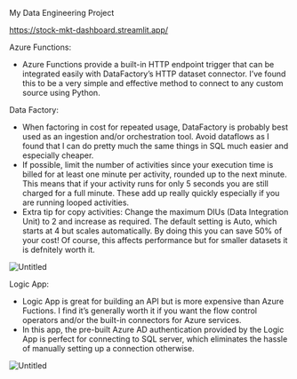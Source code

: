 My Data Engineering Project

https://stock-mkt-dashboard.streamlit.app/

Azure Functions:

- Azure Functions provide a built-in HTTP endpoint trigger that can be integrated easily with DataFactory’s HTTP dataset connector. I’ve found this to be a very simple and effective method to connect to any custom source using Python.

Data Factory:

- When factoring in cost for repeated usage, DataFactory is probably best used as an ingestion and/or orchestration tool. Avoid dataflows as I found that I can do pretty much the same things in SQL much easier and especially cheaper.
- If possible, limit the number of activities since your execution time is billed for at least one minute per activity, rounded up to the next minute. This means that if your activity runs for only 5 seconds you are still charged for a full minute. These add up really quickly especially if you are running looped activities.
- Extra tip for copy activities: Change the maximum DIUs (Data Integration Unit) to 2 and increase as required. The default setting is Auto, which starts at 4 but scales automatically. By doing this you can save 50% of your cost! Of course, this affects performance but for smaller datasets it is defnitely worth it.

![Untitled](https://s3-us-west-2.amazonaws.com/secure.notion-static.com/572fc0e6-1bad-4429-93e9-c5daa9deae89/Untitled.png)

Logic App:

- Logic App is great for building an API but is more expensive than Azure Fuctions. I find it’s generally worth it if you want the flow control operators and/or the built-in connectors for Azure services.
- In this app, the pre-built Azure AD authentication provided by the Logic App is perfect for connecting to SQL server, which eliminates the hassle of manually setting up a connection otherwise.

![Untitled](https://s3-us-west-2.amazonaws.com/secure.notion-static.com/a17c074d-14c2-4eb6-8676-68a61336ad57/Untitled.png)
